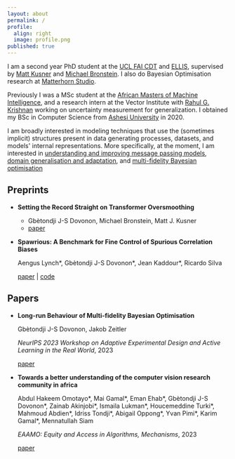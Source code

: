 ```yaml
---
layout: about
permalink: /
profile:
  align: right
  image: profile.png
published: true
---
```

I am a second year PhD student at the [UCL FAI CDT](https://www.ucl.ac.uk/foundational-ai-cdt/foundational-artificial-intelligence-mphilphd) and [ELLIS](https://ellis.eu/), supervised by [Matt Kusner](https://mkusner.github.io/) and [Michael Bronstein](https://www.cs.ox.ac.uk/people/michael.bronstein/). I also do Bayesian Optimisation research at [Matterhorn Studio](matterhorn.studio).

Previously I was a MSc student at the [African Masters of Machine Intelligence](https://aimsammi.org/), and a research intern at the Vector Institute with [Rahul G. Krishnan](http://www.cs.toronto.edu/~rahulgk/index.html) working on uncertainty measurement for generalization. I obtained my BSc in Computer Science from [Ashesi University](https://www.ashesi.edu.gh/) in 2020.

I am broadly interested in modeling techniques that use the (sometimes implicit) structures present in data generating processes, datasets, and models' internal representations. More specifically, at the moment, I am interested in [understanding and improving message passing models](https://arxiv.org/pdf/2401.04301.pdf), [domain generalisation and adaptation](https://arxiv.org/pdf/2303.05470.pdf), and [multi-fidelity Bayesian optimisation](https://arxiv.org/pdf/2312.12633.pdf)



## Preprints

- **Setting the Record Straight on Transformer Oversmoothing**  
  * Gbètondji J-S Dovonon, Michael Bronstein, Matt J. Kusner
  * [paper](https://arxiv.org/pdf/2401.04301.pdf)


- **Spawrious: A Benchmark for Fine Control of Spurious Correlation Biases**
  
  Aengus Lynch\*, Gbètondji J-S Dovonon\*, Jean Kaddour\*, Ricardo Silva
  
  [paper](https://arxiv.org/pdf/2303.05470.pdf) | [code](https://github.com/aengusl/spawrious)



## Papers

- **Long-run Behaviour of Multi-fidelity Bayesian Optimisation**
  
  Gbètondji J-S Dovonon, Jakob Zeitler
  
  *NeurIPS 2023 Workshop on Adaptive Experimental Design and Active Learning in the Real World*, 2023
  
  [paper](https://arxiv.org/pdf/2312.12633.pdf)


- **Towards a better understanding of the computer vision research community in africa**
  
  Abdul Hakeem Omotayo\*, Mai Gamal\*, Eman Ehab\*, Gbètondji J-S Dovonon\*, Zainab Akinjobi\*, Ismaila Lukman\*, Houcemeddine Turki\*, Mahmoud Abdien\*, Idriss Tondji\*, Abigail Oppong\*, Yvan Pimi\*, Karim Gamal\*, Mennatullah Siam
  
  *EAAMO: Equity and Access in Algorithms, Mechanisms*, 2023
  
  [paper](https://arxiv.org/pdf/2305.06773.pdf)
